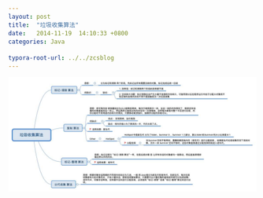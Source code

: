 ```yaml
---
layout: post
title:  "垃圾收集算法"
date:   2014-11-19  14:10:33 +0800
categories: Java

typora-root-url: ../../zcsblog
---
```


![img](/assets/Java/垃圾收集算法.jpg)
